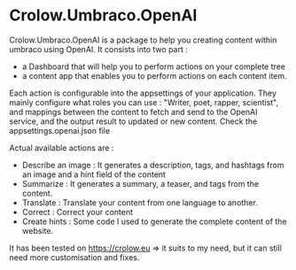 # Crolow.Umbraco.OpenAI
Crolow.Umbraco.OpenAI is a package to help you creating content within umbraco using OpenAI.
It consists into two part : 
- a Dashboard that will help you to perform actions on your complete tree
- a content app that enables you to perform actions on each content item.

Each action is configurable into the appsettings of your application. They mainly configure what roles you can use : "Writer, poet, rapper, scientist", and mappings between the content to fetch and send to the OpenAI service, and the output result to updated or new content. Check the appsettings.openai.json file

Actual available actions are :
- Describe an image : It generates a description, tags, and hashtags from an image and a hint field of the content
- Summarize : It generates a summary, a teaser, and tags from the content.
- Translate : Translate your content from one language to another.
- Correct : Correct your content
- Create hints : Some code I used to generate the complete content of the website.

It has been tested on https://crolow.eu => it suits to my need, but it can still need more customisation and fixes.
